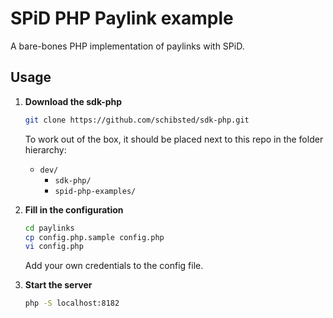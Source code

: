# SPiD PHP Paylink example

A bare-bones PHP implementation of paylinks with SPiD.

## Usage

1. **Download the sdk-php**

   ```sh
   git clone https://github.com/schibsted/sdk-php.git
   ```

   To work out of the box, it should be placed next to this repo in the
   folder hierarchy:

   - `dev/`
     - `sdk-php/`
     - `spid-php-examples/`

2. **Fill in the configuration**

   ```sh
   cd paylinks
   cp config.php.sample config.php
   vi config.php
   ```

   Add your own credentials to the config file.

3. **Start the server**

   ```sh
   php -S localhost:8182
   ```
